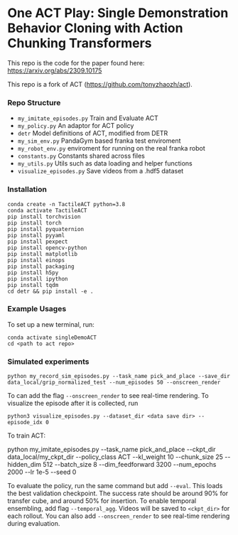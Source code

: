 # One ACT Play: Single Demonstration Behavior Cloning with Action Chunking Transformers
This repo is the code for the paper found here: https://arxiv.org/abs/2309.10175

This repo is a fork of ACT (https://github.com/tonyzhaozh/act).

### Repo Structure
- ``my_imitate_episodes.py`` Train and Evaluate ACT
- ``my_policy.py`` An adaptor for ACT policy
- ``detr`` Model definitions of ACT, modified from DETR
- ``my_sim_env.py`` PandaGym based franka test enviroment
- ``my_robot_env.py`` enviroment for running on the real franka robot
- ``constants.py`` Constants shared across files
- ``my_utils.py`` Utils such as data loading and helper functions
- ``visualize_episodes.py`` Save videos from a .hdf5 dataset


### Installation
    conda create -n TactileACT python=3.8
    conda activate TactileACT
    pip install torchvision
    pip install torch
    pip install pyquaternion
    pip install pyyaml
    pip install pexpect
    pip install opencv-python
    pip install matplotlib
    pip install einops
    pip install packaging
    pip install h5py
    pip install ipython
    pip install tqdm
    cd detr && pip install -e .

### Example Usages

To set up a new terminal, run:

    conda activate singleDemoACT
    cd <path to act repo>

### Simulated experiments

    python my_record_sim_episodes.py --task_name pick_and_place --save_dir data_local/grip_normalized_test --num_episodes 50 --onscreen_render

To can add the flag ``--onscreen_render`` to see real-time rendering.
To visualize the episode after it is collected, run

    python3 visualize_episodes.py --dataset_dir <data save dir> --episode_idx 0

To train ACT:
    
python my_imitate_episodes.py --task_name pick_and_place --ckpt_dir data_local/my_ckpt_dir --policy_class ACT --kl_weight 10 --chunk_size 25 --hidden_dim 512 --batch_size 8 --dim_feedforward 3200 --num_epochs 2000  --lr 1e-5 --seed 0


To evaluate the policy, run the same command but add ``--eval``. This loads the best validation checkpoint.
The success rate should be around 90% for transfer cube, and around 50% for insertion.
To enable temporal ensembling, add flag ``--temporal_agg``.
Videos will be saved to ``<ckpt_dir>`` for each rollout.
You can also add ``--onscreen_render`` to see real-time rendering during evaluation.

